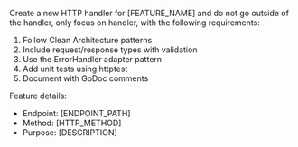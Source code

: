 Create a new HTTP handler for [FEATURE_NAME] and do not go outside of the handler, only focus on handler, with the following requirements:

1. Follow Clean Architecture patterns
2. Include request/response types with validation
3. Use the ErrorHandler adapter pattern
4. Add unit tests using httptest
5. Document with GoDoc comments

Feature details:
- Endpoint: [ENDPOINT_PATH]
- Method: [HTTP_METHOD]
- Purpose: [DESCRIPTION]